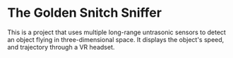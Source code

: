 # The Golden Snitch Sniffer
This is a project that uses multiple long-range untrasonic sensors to detect an object flying in three-dimensional space.  It displays the object's speed, and trajectory through a VR headset.

